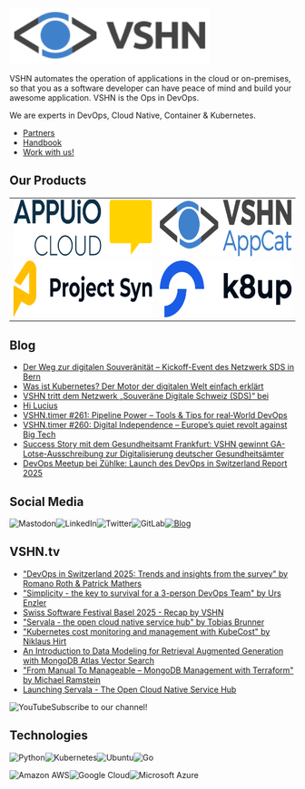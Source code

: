 [<img src="https://raw.githubusercontent.com/vshn/.github/main/profile/images/vshn.svg" alt="APPUiO Cloud" height="100"/>](https://vshn.ch/)

VSHN automates the operation of applications in the cloud or on-premises, so that you as a software developer can have peace of mind and build your awesome application. VSHN is the Ops in DevOps.

We are experts in DevOps, Cloud Native, Container & Kubernetes.

- [Partners](https://www.vshn.ch/en/partners/)
- [Handbook](https://handbook.vshn.ch/)
- [Work with us!](https://www.vshn.ch/en/jobs/)

## Our Products

<table>
<tr>
<td><a href="https://docs.appuio.cloud/"><img src="https://raw.githubusercontent.com/vshn/.github/main/profile/images/appuio-cloud.svg" alt="APPUiO Cloud" height="100"/></a></td>
<td><a href="https://docs.appcat.ch/"><img src="https://raw.githubusercontent.com/vshn/.github/main/profile/images/appcat.png" alt="AppCat" height="100"/></a></td>
</tr>

<tr>
<td><a href="https://syn.tools/"><img src="https://github.com/vshn/.github/raw/main/profile/images/project-syn.svg" alt="Project Syn" height="100"/></a></td>
<td><a href="https://k8up.io/"><img src="https://github.com/vshn/.github/raw/main/profile/images/k8up.svg" alt="K8up" height="100"/></a></td>
</tr>
</table>

## Blog

<!-- GENERAL:START -->
- [Der Weg zur digitalen Souveränität – Kickoff-Event des Netzwerk SDS in Bern](https://www.vshn.ch/blog/der-weg-zur-digitalen-souveraenitaet-kickoff-event-des-netzwerk-sds-in-bern/)
- [Was ist Kubernetes? Der Motor der digitalen Welt einfach erklärt](https://www.vshn.ch/blog/was-ist-kubernetes-der-motor-der-digitalen-welt-einfach-erklaert/)
- [VSHN tritt dem Netzwerk „Souveräne Digitale Schweiz &lpar;SDS&rpar;“ bei](https://www.vshn.ch/blog/vshn-tritt-dem-netzwerk-souveraene-digitale-schweiz-sds-bei/)
- [Hi Lucius](https://www.vshn.ch/blog/hi-lucius/)
- [VSHN.timer #261: Pipeline Power – Tools &amp; Tips for real‑World DevOps](https://www.vshn.ch/blog/vshn-timer-261-pipeline-power-tools-tips-for-real%e2%80%91world-devops/)
- [VSHN.timer #260: Digital Independence – Europe’s quiet revolt against Big Tech](https://www.vshn.ch/blog/vshn-timer-260-digital-independence/)
- [Success Story mit dem Gesundheitsamt Frankfurt: VSHN gewinnt GA-Lotse-Ausschreibung zur Digitalisierung deutscher Gesundheitsämter](https://www.vshn.ch/blog/success-story-mit-dem-gesundheitsamt-frankfurt-vshn-gewinnt-ga-lotse-ausschreibung-zur-digitalisierung-deutscher-gesundheitsaemter/)
- [DevOps Meetup bei Zühlke: Launch des DevOps in Switzerland Report 2025](https://www.vshn.ch/blog/devops-meetup-bei-zuehlke-launch-des-devops-in-switzerland-report-2025/)
<!-- GENERAL:END -->

## Social Media

[<img align="left" alt="Mastodon" src="https://img.shields.io/badge/mastodon-%236364ff?style=for-the-badge&logo=mastodon&logoColor=white">](https://vshn.social/@vshn) [<img align="left" alt="LinkedIn" src="https://img.shields.io/badge/linkedin-%230077B5.svg?&style=for-the-badge&logo=linkedin&logoColor=white">](https://www.linkedin.com/company/vshn-ag) [<img align="left" alt="Twitter" src="https://img.shields.io/badge/twitter-%231DA1F2.svg?&style=for-the-badge&logo=twitter&logoColor=white">](https://twitter.com/vshn_ch) [<img align="left" alt="GitLab" src="https://img.shields.io/badge/gitlab-%23330f63.svg?&style=for-the-badge&logo=gitlab&logoColor=white">](https://gitlab.com/vshn) [<img alt="Blog" src="https://img.shields.io/badge/rss-%23FFA500.svg?&style=for-the-badge&logo=rss&logoColor=white">](https://www.vshn.ch/feed/)

## VSHN.tv

<!-- VIDEOS:START -->
- [&quot;DevOps in Switzerland 2025: Trends and insights from the survey&quot; by Romano Roth &amp; Patrick Mathers](https://www.youtube.com/watch?v=1lVPeCCbA5A)
- [&quot;Simplicity - the key to survival for a 3-person DevOps Team&quot; by Urs Enzler](https://www.youtube.com/watch?v=Arz99_vfy-U)
- [Swiss Software Festival Basel 2025 - Recap by VSHN](https://www.youtube.com/watch?v=Zpa_hgG5ECU)
- [&quot;Servala - the open cloud native service hub&quot; by Tobias Brunner](https://www.youtube.com/watch?v=yUgC2lIIy70)
- [&quot;Kubernetes cost monitoring and management with KubeCost&quot; by Niklaus Hirt](https://www.youtube.com/watch?v=aav1NMJyVhU)
- [An Introduction to Data Modeling for Retrieval Augmented Generation with MongoDB Atlas Vector Search](https://www.youtube.com/watch?v=SxJG5FdIDuw)
- [&quot;From Manual To Manageable  – MongoDB Management with Terraform&quot; by Michael Ramstein](https://www.youtube.com/watch?v=y0Ll5VY2vX0)
- [Launching Servala - The Open Cloud Native Service Hub](https://www.youtube.com/watch?v=q1n8IarpwPY)
<!-- VIDEOS:END -->

Subscribe to our [<img alt="YouTube" align="left" src="https://img.shields.io/badge/youtube-%23FF0000.svg?&style=for-the-badge&logo=youtube&logoColor=white">](https://vshn.tv) channel!

## Technologies

<img align="left" alt="Python" src="https://img.shields.io/badge/python-%233776AB.svg?&style=for-the-badge&logo=python&logoColor=white"> <img alt="Go" src="https://img.shields.io/badge/go-%2300ADD8.svg?&style=for-the-badge&logo=go&logoColor=white"> <img align="left" alt="Kubernetes" src="https://img.shields.io/badge/kubernetes-326de6?logo=kubernetes&logoColor=white&style=for-the-badge"> <img align="left" alt="Ubuntu" src="https://img.shields.io/badge/ubuntu-E95420?logo=ubuntu&logoColor=white&style=for-the-badge">

<img align="left" alt="Amazon AWS" src="https://img.shields.io/badge/Amazon%20AWS-%23232F3E?logo=amazon-aws&logoColor=white&style=for-the-badge"> <img align="left" alt="Google Cloud" src="https://img.shields.io/badge/Google%20Cloud-%234285F4?logo=google-cloud&logoColor=white&style=for-the-badge "> <img alt="Microsoft Azure" src="https://img.shields.io/badge/Microsoft%20Azure-0089D6?logo=microsoft-azure&logoColor=white&style=for-the-badge">
